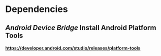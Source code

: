 # Dependencies

## *Android Device Bridge* Install Android Platform Tools
#### https://developer.android.com/studio/releases/platform-tools